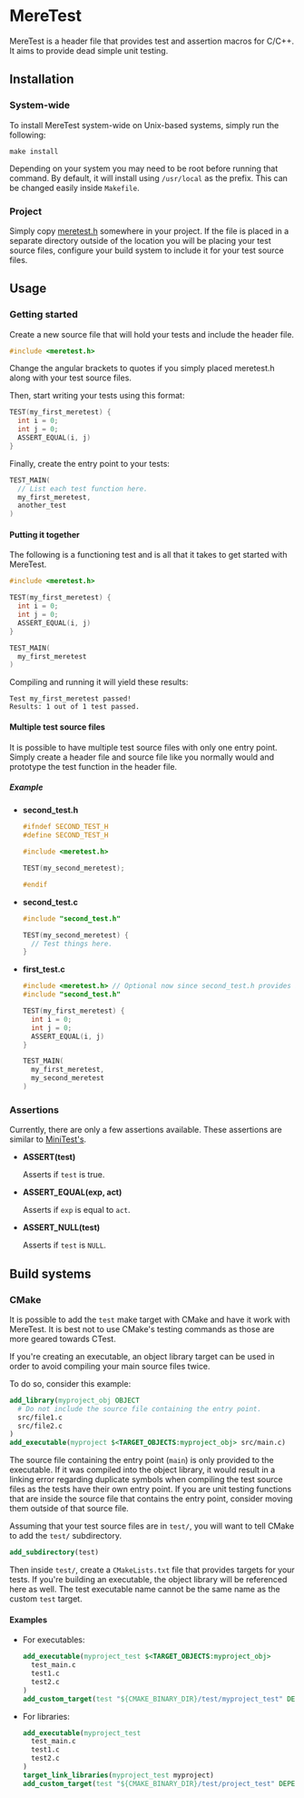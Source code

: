 # MereTest

MereTest is a header file that provides test and assertion macros for C/C++. It aims to provide dead simple unit testing.

## Installation

### System-wide

To install MereTest system-wide on Unix-based systems, simply run the following:

```
make install
```

Depending on your system you may need to be root before running that command. By default, it will install using `/usr/local` as the prefix. This can be changed easily inside `Makefile`.

### Project

Simply copy [meretest.h](include/meretest.h) somewhere in your project. If the file is placed in a separate directory outside of the location you will be placing your test source files, configure your build system to include it for your test source files.

## Usage

### Getting started

Create a new source file that will hold your tests and include the header file.

```c
#include <meretest.h>
```

Change the angular brackets to quotes if you simply placed meretest.h along with your test source files.

Then, start writing your tests using this format:

```c
TEST(my_first_meretest) {
  int i = 0;
  int j = 0;
  ASSERT_EQUAL(i, j)
}
```

Finally, create the entry point to your tests:

```c
TEST_MAIN(
  // List each test function here.
  my_first_meretest,
  another_test
)
```

#### Putting it together

The following is a functioning test and is all that it takes to get started with MereTest.

```c
#include <meretest.h>

TEST(my_first_meretest) {
  int i = 0;
  int j = 0;
  ASSERT_EQUAL(i, j)
}

TEST_MAIN(
  my_first_meretest
)
```

Compiling and running it will yield these results:

```
Test my_first_meretest passed!
Results: 1 out of 1 test passed.
```

#### Multiple test source files

It is possible to have multiple test source files with only one entry point. Simply create a header file and source file like you normally would and prototype the test function in the header file.

##### Example

* __second_test.h__

  ```c
  #ifndef SECOND_TEST_H
  #define SECOND_TEST_H

  #include <meretest.h>

  TEST(my_second_meretest);

  #endif
  ```

* __second_test.c__

  ```c
  #include "second_test.h"

  TEST(my_second_meretest) {
    // Test things here.
  }
  ```

* __first_test.c__

  ```c
  #include <meretest.h> // Optional now since second_test.h provides it
  #include "second_test.h"

  TEST(my_first_meretest) {
    int i = 0;
    int j = 0;
    ASSERT_EQUAL(i, j)
  }

  TEST_MAIN(
    my_first_meretest,
    my_second_meretest
  )
  ```

### Assertions

Currently, there are only a few assertions available. These assertions are similar to [MiniTest's](http://docs.seattlerb.org/minitest/Minitest/Assertions.html).

* __ASSERT(test)__

  Asserts if `test` is true.

* __ASSERT_EQUAL(exp, act)__

  Asserts if `exp` is equal to `act`.

* __ASSERT_NULL(test)__

  Asserts if `test` is `NULL`.

## Build systems

### CMake

It is possible to add the `test` make target with CMake and have it work with MereTest. It is best not to use CMake's testing commands as those are more geared towards CTest.

If you're creating an executable, an object library target can be used in order to avoid compiling your main source files twice.

To do so, consider this example:

```cmake
add_library(myproject_obj OBJECT
  # Do not include the source file containing the entry point.
  src/file1.c
  src/file2.c
)
add_executable(myproject $<TARGET_OBJECTS:myproject_obj> src/main.c)
```

The source file containing the entry point (`main`) is only provided to the executable. If it was compiled into the object library, it would result in a linking error regarding duplicate symbols when compiling the test source files as the tests have their own entry point. If you are unit testing functions that are inside the source file that contains the entry point, consider moving them outside of that source file.

Assuming that your test source files are in `test/`, you will want to tell CMake to add the `test/` subdirectory.

```cmake
add_subdirectory(test)
```

Then inside `test/`, create a `CMakeLists.txt` file that provides targets for your tests. If you're building an executable, the object library will be referenced here as well. The test executable name cannot be the same name as the custom `test` target.

#### Examples

* For executables:

  ```cmake
  add_executable(myproject_test $<TARGET_OBJECTS:myproject_obj>
    test_main.c
    test1.c
    test2.c
  )
  add_custom_target(test "${CMAKE_BINARY_DIR}/test/myproject_test" DEPENDS myproject_test)
  ```

* For libraries:

  ```cmake
  add_executable(myproject_test
    test_main.c
    test1.c
    test2.c
  )
  target_link_libraries(myproject_test myproject)
  add_custom_target(test "${CMAKE_BINARY_DIR}/test/project_test" DEPENDS myproject_test)
  ```
